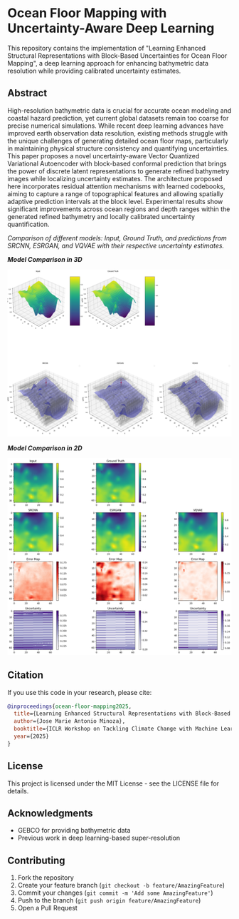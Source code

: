 # Ocean Floor Mapping with Uncertainty-Aware Deep Learning

This repository contains the implementation of "Learning Enhanced Structural Representations with Block-Based Uncertainties for Ocean Floor Mapping", a deep learning approach for enhancing bathymetric data resolution while providing calibrated uncertainty estimates.

## Abstract

High-resolution bathymetric data is crucial for accurate ocean modeling and coastal hazard prediction, yet current global datasets remain too coarse for precise numerical simulations. While recent deep learning advances have improved earth observation data resolution, existing methods struggle with the unique challenges of generating detailed ocean floor maps, particularly in maintaining physical structure consistency and quantifying uncertainties. This paper proposes a novel uncertainty-aware Vector Quantized Variational Autoencoder with block-based conformal prediction that brings the power of discrete latent representations to generate refined bathymetry images while localizing uncertainty estimates. The architecture proposed here incorporates residual attention mechanisms with learned codebooks, aiming to capture a range of topographical features and allowing spatially adaptive prediction intervals at the block level. Experimental results show significant improvements across ocean regions and depth ranges within the generated refined bathymetry and locally calibrated uncertainty quantification.

*Comparison of different models: Input, Ground Truth, and predictions from SRCNN, ESRGAN, and VQVAE with their respective uncertainty estimates.*

**_Model Comparison in 3D_**

![Model Comparison in 3D](assets/Uncertainty%20Comparison%20of%20Models%20(3d).png?raw=true)

**_Model Comparison in 2D_**

![Model Comparison in 2D](assets/Uncertainty%20Comparison%20of%20Models%20(2d).png?raw=true)


## Citation

If you use this code in your research, please cite:
```bibtex
@inproceedings{ocean-floor-mapping2025,
  title={Learning Enhanced Structural Representations with Block-Based Uncertainties for Ocean Floor Mapping},
  author={Jose Marie Antonio Minoza},
  booktitle={ICLR Workshop on Tackling Climate Change with Machine Learning},
  year={2025}
}
```

## License

This project is licensed under the MIT License - see the LICENSE file for details.

## Acknowledgments

- GEBCO for providing bathymetric data
- Previous work in deep learning-based super-resolution

## Contributing

1. Fork the repository
2. Create your feature branch (`git checkout -b feature/AmazingFeature`)
3. Commit your changes (`git commit -m 'Add some AmazingFeature'`)
4. Push to the branch (`git push origin feature/AmazingFeature`)
5. Open a Pull Request
